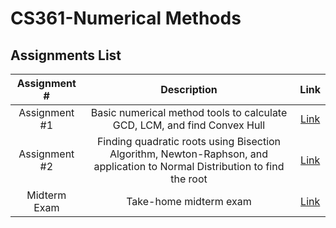 # CS361-Numerical Methods

## Assignments List

| Assignment # | Description | Link | 
|:------------:|:-----------:|:----:|
|Assignment #1|Basic numerical method tools to calculate GCD, LCM, and find Convex Hull|[Link](./Assignment1/)|
|Assignment #2|Finding quadratic roots using Bisection Algorithm, Newton-Raphson, and application to Normal Distribution to find the root|[Link](./Assignment2/)|
|Midterm Exam|Take-home midterm exam|[Link](./Midterm/)|